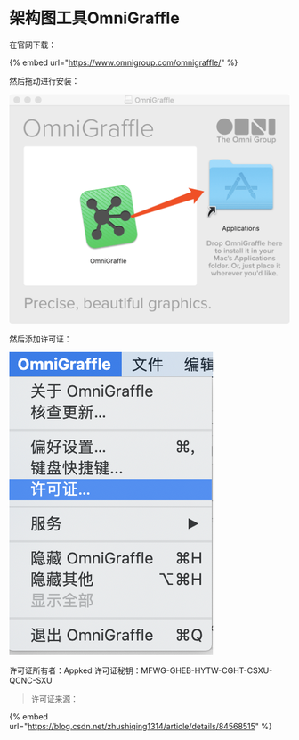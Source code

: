 # 架构图工具OmniGraffle

在官网下载：

{% embed url="https://www.omnigroup.com/omnigraffle/" %}

然后拖动进行安装：

![](../../.gitbook/assets/image%20%2855%29.png)

然后添加许可证：

![](../../.gitbook/assets/image%20%2880%29.png)

许可证所有者：Appked   许可证秘钥：MFWG-GHEB-HYTW-CGHT-CSXU-QCNC-SXU

> 许可证来源：

{% embed url="https://blog.csdn.net/zhushiqing1314/article/details/84568515" %}



